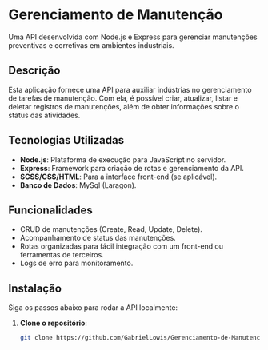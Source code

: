 # Gerenciamento de Manutenção

Uma API desenvolvida com Node.js e Express para gerenciar manutenções preventivas e corretivas em ambientes industriais.

## Descrição

Esta aplicação fornece uma API para auxiliar indústrias no gerenciamento de tarefas de manutenção. Com ela, é possível criar, atualizar, listar e deletar registros de manutenções, além de obter informações sobre o status das atividades.

## Tecnologias Utilizadas

- **Node.js**: Plataforma de execução para JavaScript no servidor.
- **Express**: Framework para criação de rotas e gerenciamento da API.
- **SCSS/CSS/HTML**: Para a interface front-end (se aplicável).
- **Banco de Dados**: MySql (Laragon).

## Funcionalidades

- CRUD de manutenções (Create, Read, Update, Delete).
- Acompanhamento de status das manutenções.
- Rotas organizadas para fácil integração com um front-end ou ferramentas de terceiros.
- Logs de erro para monitoramento.

## Instalação

Siga os passos abaixo para rodar a API localmente:

1. **Clone o repositório**:

   ```bash
   git clone https://github.com/GabrielLowis/Gerenciamento-de-Manutencao.git
